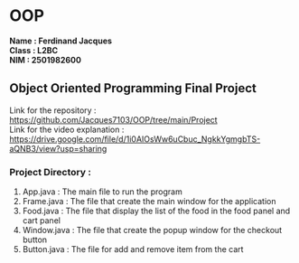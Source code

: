 # OOP

**Name : Ferdinand Jacques**<br>
**Class : L2BC**<br>
**NIM : 2501982600**<br>

## Object Oriented Programming Final Project
Link for the repository : https://github.com/Jacques7103/OOP/tree/main/Project<br>
Link for the video explanation : https://drive.google.com/file/d/1i0AIOsWw6uCbuc_NgkkYgmgbTS-aQNB3/view?usp=sharing

### Project Directory :
1. App.java : The main file to run the program
2. Frame.java : The file that create the main window for the application
3. Food.java : The file that display the list of the food in the food panel and cart panel
4. Window.java : The file that create the popup window for the checkout button
5. Button.java : The file for add and remove item from the cart
